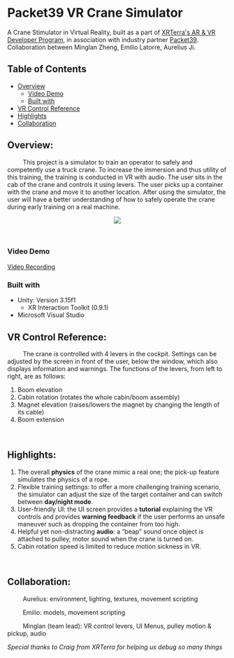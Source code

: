 # Packet39 VR Crane Simulator
A Crane Stimulator in Virtual Reality, built as a part of <a href="https://xrterra.com/programs/developer/">XRTerra's AR & VR Developer Program</a>, in association with industry partner <a href="https://packet39.com">Packet39</a>. Collaboration between Minglan Zheng, Emilio Latorre, Aurelius Ji. 

## Table of Contents

* [Overview](#overview)
  * [Video Demo](#video-demo)
  * [Built with](#built-with)
* [VR Control Reference](#vr-control-reference)
* [Highlights](#highlights)
* [Collaboration](#collaboration)


## Overview: 
&nbsp;&nbsp;&nbsp;&nbsp;&nbsp;&nbsp;&nbsp;&nbsp;&nbsp;This project is a simulator to train an operator to safely and competently use a truck crane. To increase the immersion and thus utility of this training, the training is conducted in VR with audio. The user sits in the cab of the crane and controls it using levers. The user picks up a container with the crane and move it to another location. After using the simulator, the user will have a better understanding of how to safely operate the crane during early training on a real machine. 
<br/>
<p align="center">
<img src="https://i.postimg.cc/VvNqjBqj/Screen-Shot-2020-07-27-at-1-09-37-PM.png"></p>
<br />

### Video Demo 
<p>
<a href="https://www.youtube.com/watch?v=TtZ4JF0smXc">Video Recording</a> </p>

### Built with
* Unity: Version 3.15f1
   * XR Interaction Toolkit (0.9.1)
* Microsoft Visual Studio

## VR Control Reference: 
&nbsp;&nbsp;&nbsp;&nbsp;&nbsp;&nbsp;&nbsp;&nbsp;&nbsp;The crane is controlled with 4 levers in the cockpit. Settings can be adjusted by the screen in front of the user, below the window, which also displays information and warnings. The functions of the levers, from left to right, are as follows:

1. Boom elevation
1. Cabin rotation (rotates the whole cabin/boom assembly)
3. Magnet elevation (raises/lowers the magnet by changing the length of its cable)
4. Boom extension
<br />

## Highlights: 

1. The overall **physics** of the crane mimic a real one; the pick-up feature simulates the physics of a rope.
2. Flexible training settings: to offer a more challenging training scenario, the simulator can adjust the size of the target container and can switch between **day/night mode**.
3. User-friendly UI: the UI screen provides a **tutorial** explaining the VR controls and provides **warning feedback** if the user performs an unsafe maneuver such as dropping the container from too high.
4. Helpful yet non-distracting **audio**: a “beap” sound once object is attached to pulley, motor sound when the crane is turned on.
5. Cabin rotation speed is limited to reduce motion sickness in VR.
<br />
		
## Collaboration:

&nbsp;&nbsp;&nbsp;&nbsp;&nbsp;&nbsp;&nbsp;&nbsp;&nbsp;Aurelius: environment, lighting, textures, movement scripting <br>
		
&nbsp;&nbsp;&nbsp;&nbsp;&nbsp;&nbsp;&nbsp;&nbsp;&nbsp;Emilio: models, movement scripting <br>
		
&nbsp;&nbsp;&nbsp;&nbsp;&nbsp;&nbsp;&nbsp;&nbsp;&nbsp;Minglan (team lead): VR control levers, UI Menus, pulley motion & pickup, audio <br>
		
_Special thanks to Craig from XRTerra for helping us debug so many things_


